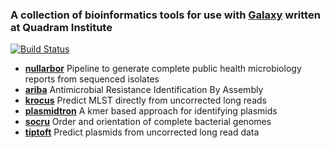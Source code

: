 ### A collection of bioinformatics tools for use with [Galaxy](https://galaxyproject.org/) written at Quadram Institute

[![Build Status](https://travis-ci.com/quadram-institute-bioscience/galaxy-tools.svg?branch=master)](https://travis-ci.com/quadram-institute-bioscience/galaxy-tools)

- **[nullarbor](https://github.com/tseemann/nullarbor)** Pipeline to generate complete public health microbiology reports from sequenced isolates
- **[ariba](https://github.com/sanger-pathogens/ariba)** Antimicrobial Resistance Identification By Assembly
- **[krocus](https://github.com/quadram-institute-bioscience/krocus)** Predict MLST directly from uncorrected long reads
- **[plasmidtron](https://github.com/sanger-pathogens/plasmidtron)** A kmer based approach for identifying plasmids
- **[socru](https://github.com/quadram-institute-bioscience/socru)** Order and orientation of complete bacterial genomes
- **[tiptoft](https://github.com/quadram-institute-bioscience/tiptoft)** Predict plasmids from uncorrected long read data